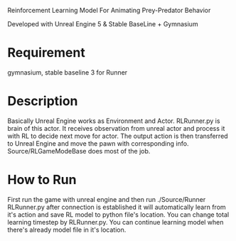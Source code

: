 Reinforcement Learning Model For Animating Prey-Predator Behavior

Developed with Unreal Engine 5 & Stable BaseLine + Gymnasium

# Requirement
gymnasium, stable baseline 3 for Runner

# Description
Basically Unreal Engine works as Environment and Actor.
RLRunner.py is brain of this actor. It receives observation from unreal actor and process it with RL to decide next move for actor.
The output action is then transferred to Unreal Engine and move the pawn with corresponding info.
Source/RLGameModeBase does most of the job.

# How to Run
First run the game with unreal engine and then run ./Source/Runner RLRunner.py
after connection is established it will automatically learn from it's action and save RL model to python file's location.
You can change total learning timestep by RLRunner.py.
You can continue learning model when there's already model file in it's location.
